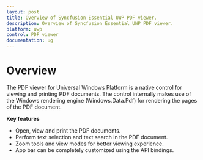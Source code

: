 ```yaml
---
layout: post
title: Overview of Syncfusion Essential UWP PDF viewer.
description: Overview of Syncfusion Essential UWP PDF viewer.
platform: uwp
control: PDF viewer
documentation: ug
---
```


# Overview

The PDF viewer for Universal Windows Platform is a native control for viewing and printing PDF documents. The control internally makes use of the Windows rendering engine (Windows.Data.Pdf) for rendering the pages of the PDF document.

**Key features**

* Open, view and print the PDF documents.
* Perform text selection and text search in the PDF document.
* Zoom tools and view modes for better viewing experience.
* App bar can be completely customized using the API bindings.
